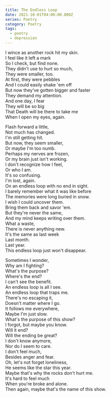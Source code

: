 ```yaml
---
title: The Endless Loop
date: 2021-10-01T04:00:00.000Z
series: Poetry
category: Poetry
tags:
  - poetry
  - depression
---
```

I wince as another rock hit my skin.\
I feel like it left a mark\
So I check, but find none.\
They didn't use to hurt so much,\
They were smaller, too.\
At first, they were pebbles\
And I could easily shake 'em off\
But now they've gotten bigger and faster\
They demand my attention.\
And one day, I fear\
They will be so big\
That Death will be there to take me\
When I open my eyes, again.

Flash forward a little,\
Not much has changed.\
I'm still getting hit.\
But now, they seem smaller,\
Or maybe I'm too numb.\
Perhaps my nerves are frozen,\
Or my brain just isn't working.\
I don't recognize how I feel,\
Or who I am.\
It's so confusing.\
I'm lost, again.\
On an endless loop with no end in sight.\
I barely remember what it was like before\
The memories were long buried in snow.\
I wish I could uncover them.\
Bring them back and savor 'em.\
But they're never the same,\
And my mind keeps writing over them.\
What a waste,\
There is never anything new.\
It's the same as last week\
Last month.\
Last year.\
This endless loop just won't disappear.

Sometimes I wonder,\
Why am I fighting?\
What's the purpose?\
Where's the end?\
I can't see the benefit.\
An endless loop is all I see.\
An endless loop that traps me.\
There's no escaping it,\
Doesn't matter where I go.\
It follows me everywhere,\
Maybe I'm just slow.\
What's the purpose of this show?\
I forgot, but maybe you know.\
Will it end?\
Will the ending be great?\
I don't know anymore,\
Nor do I seem to care.\
I don't feel much,\
Besides anger and fear.\
Oh, let's not forget loneliness,\
He seems like the star this year.\
Maybe that's why the rocks don't hurt me.\
It's hard to feel much\
When you're broke and alone.\
Then again, maybe that's the name of this show.